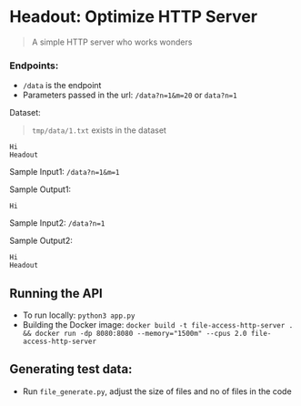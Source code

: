 # Headout: Optimize HTTP Server
> A simple HTTP server who works wonders

### Endpoints:
- `/data` is the endpoint
- Parameters passed in the url: `/data?n=1&m=20` or `data?n=1`

Dataset:
> `tmp/data/1.txt` exists in the dataset
```
Hi
Headout
```

Sample Input1: `/data?n=1&m=1`

Sample Output1:
```
Hi
```

Sample Input2: `/data?n=1`

Sample Output2:
```
Hi
Headout
```

## Running the API
- To run locally: `python3 app.py`
- Building the Docker image: `docker build -t file-access-http-server . && docker run -dp 8080:8080 --memory="1500m" --cpus 2.0 file-access-http-server`

## Generating test data:
- Run `file_generate.py`, adjust the size of files and no of files in the code